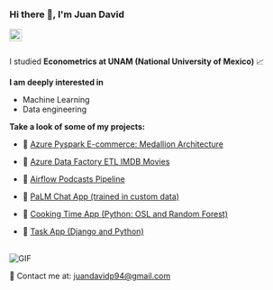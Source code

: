 ### Hi there 👋, I'm Juan David 
<a href="https://www.linkedin.com/in/juan-penaranda/">
  <img align="left" alt="Juan David's LinkdeIn" width="22px" src="https://cdn.jsdelivr.net/npm/simple-icons@v3/icons/linkedin.svg" />
</a>
<br />
<br />

I studied  **Econometrics at UNAM (National University of Mexico)** 📈 <br />

**I am deeply interested in**

-  Machine Learning 
-  Data engineering


**Take a look of some of my projects:**

- 🧊 <a href="https://github.com/juandavidp9/ecommerce-medallion"> Azure Pyspark E-commerce: Medallion Architecture</a>

- 🧊 <a href="https://github.com/juandavidp9/Azure_imdb-etl"> Azure Data Factory ETL IMDB Movies</a>

- 🧊 <a href="https://github.com/juandavidp9/airflow_podcasts_etl"> Airflow Podcasts Pipeline</a>
 
- 🧊 <a href="https://ley2300.streamlit.app/">PaLM Chat App (trained in custom data)</a>
  
- 🧊 <a href="https://juandavidp9-ds4app-main-c0tgp1.streamlit.app/">Cooking Time App (Python: OSL and Random Forest)</a> 

- 🧊 <a href="https://github.com/juandavidp9/TaskApp">Task App (Django and Python)</a>

 
<br />
  
  <img align="center" alt="GIF" src="https://media.giphy.com/media/4rZA5D22301iMgrUNd/giphy.gif" /> 
 
<br />


📧 Contact me at:   juandavidp94@gmail.com


